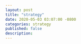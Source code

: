 ```yaml
---
layout: post
title: "strategy"
date: 2020-05-03 03:07:00 -0800
categories: strategy
published: false
description:
---
```



